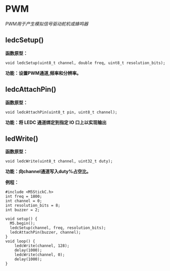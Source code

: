 # PWM

*PWM用于产生模拟信号驱动舵机或蜂鸣器*

## ledcSetup()

**函数原型：**

`void ledcSetup(uint8_t channel, double freq, uint8_t resolution_bits);`

**功能：设置PWM通道,频率和分辨率。**

## ledcAttachPin()

**函数原型：**

`void ledcAttachPin(uint8_t pin, uint8_t channel);`

**功能：将 LEDC 通道绑定到指定 IO 口上以实现输出**

## ledWrite()

**函数原型：**

`void ledcWrite(uint8_t channel, uint32_t duty);`

**功能：向channel通道写入duty%占空比。**

**例程：**
```clike
#include <M5StickC.h>
int freq = 1800;
int channel = 0;
int resolution_bits = 8;
int buzzer = 2;

void setup() {
  M5.begin();
  ledcSetup(channel, freq, resolution_bits);
  ledcAttachPin(buzzer, channel);
}
void loop() {
    ledcWrite(channel, 128);
    delay(1000);
    ledcWrite(channel, 0);
    delay(1000);
}
```